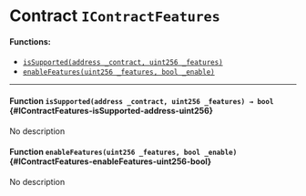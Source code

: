 # Contract `IContractFeatures`



#### Functions:
- [`isSupported(address _contract, uint256 _features)`](#IContractFeatures-isSupported-address-uint256)
- [`enableFeatures(uint256 _features, bool _enable)`](#IContractFeatures-enableFeatures-uint256-bool)


---

#### Function `isSupported(address _contract, uint256 _features) → bool` {#IContractFeatures-isSupported-address-uint256}
No description
#### Function `enableFeatures(uint256 _features, bool _enable)` {#IContractFeatures-enableFeatures-uint256-bool}
No description

